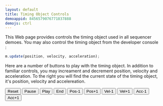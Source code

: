 ```yaml
---
layout: default
title: Timing Object Controls
demoappid: 8456579076771837888
demojs: ctrl
---
```



This Web page provides controls the timing object used in all sequencer demoes. You may also control the timing object from the developer console : 

```javascript
m.update(position, velocity, acceleration);
```

Here are a number of buttons to play with the timing object. In addition to familiar controls, you may increament and decrement position, velocity and acceleration. To the right you will find the current state of the timing object, it's position, velocity and accelereation.

<p id="buttons">
  <!-- absolute -->
  <button id='reset'>Reset</button>
  <button id='pause'>Pause</button>
  <button id='play'>Play</button>
  <button id='end'>End</button>
  <!-- relative-->
  <button id='p-'>Pos-1</button>
  <button id='p+'>Pos+1</button>
  <button id='v-'>Vel-1</button>
  <button id='v+'>Vel+1</button>
  <button id='a-'>Acc-1</button>
  <button id='a+'>Acc+1</button>
  <!-- position -->
  <b><span id='position' style='float:right'></span></b>
</p>